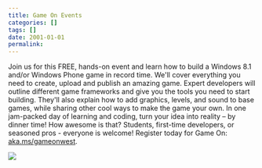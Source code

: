 ```yaml
---
title: Game On Events
categories: []
tags: []
date: 2001-01-01
permalink: 
---
```


Join us for this FREE, hands-on event and learn how to build a Windows 8.1 and/or Windows Phone game in record time. We'll cover everything you need to create, upload and publish an amazing game. Expert developers will outline different game frameworks and give you the tools you need to start building. They'll also explain how to add graphics, levels, and sound to base games, while sharing other cool ways to make the game your own. In one jam-packed day of learning and coding, turn your idea into reality &ndash; by dinner time! How awesome is that? Students, first-time developers, or seasoned pros - everyone is welcome! Register today for Game On: [aka.ms/gameonwest](http://aka.ms/gameonwest). 

![](http://codefoster.blob.core.windows.net/site/image/5b44b5f49d5d4655acae075788ad5563/gameon_01_1.png)